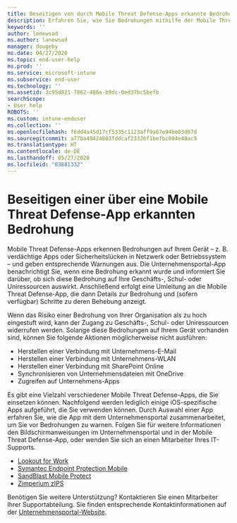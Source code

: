 ```yaml
---
title: Beseitigen von durch Mobile Threat Defense-Apps erkannte Bedrohungen unter iOS | Microsoft-Dokumentation
description: Erfahren Sie, wie Sie Bedrohungen mithilfe der Mobile Threat Defense-Apps für iOS beseitigen.
keywords: ''
author: lenewsad
ms.author: lanewsad
manager: dougeby
ms.date: 04/27/2020
ms.topic: end-user-help
ms.prod: ''
ms.service: microsoft-intune
ms.subservice: end-user
ms.technology: ''
ms.assetid: 3c95d821-7862-486a-b9dc-0ed37bc5befb
searchScope:
- User help
ROBOTS: ''
ms.custom: intune-enduser
ms.collection: ''
ms.openlocfilehash: f6dd4a45d17cf5335c1123aff9a67e94be03d07d
ms.sourcegitcommit: a77ba49424803fddcaf23326f1befbc004e48ac9
ms.translationtype: HT
ms.contentlocale: de-DE
ms.lasthandoff: 05/27/2020
ms.locfileid: "83881332"
---
```

# <a name="resolving-a-threat-found-by-a-mobile-threat-defense-app"></a>Beseitigen einer über eine Mobile Threat Defense-App erkannten Bedrohung

Mobile Threat Defense-Apps erkennen Bedrohungen auf Ihrem Gerät – z. B. verdächtige Apps oder Sicherheitslücken in Netzwerk oder Betriebssystem – und geben entsprechende Warnungen aus. Die Unternehmensportal-App benachrichtigt Sie, wenn eine Bedrohung erkannt wurde und informiert Sie darüber, ob sich diese Bedrohung auf Ihre Geschäfts-, Schul- oder Uniressourcen auswirkt. Anschließend erfolgt eine Umleitung an die Mobile Threat Defense-App, die dann Details zur Bedrohung und (sofern verfügbar) Schritte zu deren Behebung anzeigt. 

Wenn das Risiko einer Bedrohung von Ihrer Organisation als zu hoch eingestuft wird, kann der Zugang zu Geschäfts-, Schul- oder Uniressourcen widerrufen werden. Solange diese Bedrohungen auf Ihrem Gerät vorhanden sind, können Sie folgende Aktionen möglicherweise nicht ausführen:  

* Herstellen einer Verbindung mit Unternehmens-E-Mail
* Herstellen einer Verbindung mit Unternehmens-WLAN
* Herstellen einer Verbindung mit SharePoint Online
* Synchronisieren von Unternehmensdateien mit OneDrive
* Zugreifen auf Unternehmens-Apps

Es gibt eine Vielzahl verschiedener Mobile Threat Defense-Apps, die Sie einsetzen können. Nachfolgend werden lediglich einige iOS-spezifische Apps aufgeführt, die Sie verwenden können. Durch Auswahl einer App erfahren Sie, wie die App mit dem Unternehmensportal zusammenarbeitet, um Sie vor Bedrohungen zu warnen. Folgen Sie für weitere Informationen den Bildschirmanweisungen im Unternehmensportal und in der Mobile Threat Defense-App, oder wenden Sie sich an einen Mitarbeiter Ihres IT-Supports. 


* [Lookout for Work](you-need-to-resolve-a-threat-found-by-lookout-for-work-ios.md)
* [Symantec Endpoint Protection Mobile](you-need-to-resolve-a-threat-found-by-skycure-ios.md)
* [SandBlast Mobile Protect](you-need-to-resolve-a-threat-found-by-checkpoint-ios.md)
* [Zimperium zIPS](you-need-to-resolve-a-threat-found-by-zips-ios.md)

Benötigen Sie weitere Unterstützung? Kontaktieren Sie einen Mitarbeiter Ihrer Supportabteilung. Sie finden entsprechende Kontaktinformationen auf der [Unternehmensportal-Website](https://go.microsoft.com/fwlink/?linkid=2010980).  

